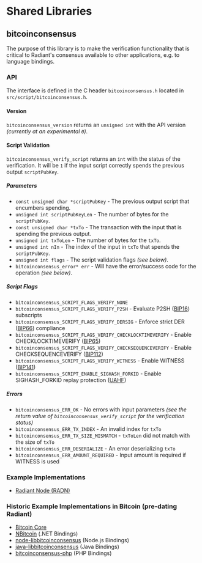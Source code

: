 # Shared Libraries

## bitcoinconsensus

The purpose of this library is to make the verification functionality that is
critical to Radiant's consensus available to other applications, e.g. to
language bindings.

### API

The interface is defined in the C header `bitcoinconsensus.h` located in
`src/script/bitcoinconsensus.h`.

#### Version

`bitcoinconsensus_version` returns an `unsigned int` with the API version
*(currently at an experimental `0`)*.

#### Script Validation

`bitcoinconsensus_verify_script` returns an `int` with the status of the verification.
It will be `1` if the input script correctly spends the previous output `scriptPubKey`.

##### Parameters

- `const unsigned char *scriptPubKey` - The previous output script that encumbers
  spending.
- `unsigned int scriptPubKeyLen` - The number of bytes for the `scriptPubKey`.
- `const unsigned char *txTo` - The transaction with the input that is spending
  the previous output.
- `unsigned int txToLen` - The number of bytes for the `txTo`.
- `unsigned int nIn` - The index of the input in `txTo` that spends the `scriptPubKey`.
- `unsigned int flags` - The script validation flags *(see below)*.
- `bitcoinconsensus_error* err` - Will have the error/success code for the
  operation *(see below)*.

##### Script Flags

- `bitcoinconsensus_SCRIPT_FLAGS_VERIFY_NONE`
- `bitcoinconsensus_SCRIPT_FLAGS_VERIFY_P2SH` - Evaluate P2SH ([BIP16](https://github.com/bitcoin/bips/blob/master/bip-0016.mediawiki))
  subscripts
- `bitcoinconsensus_SCRIPT_FLAGS_VERIFY_DERSIG` - Enforce strict DER ([BIP66](https://github.com/bitcoin/bips/blob/master/bip-0066.mediawiki))
  compliance
- `bitcoinconsensus_SCRIPT_FLAGS_VERIFY_CHECKLOCKTIMEVERIFY` - Enable CHECKLOCKTIMEVERIFY
  ([BIP65](https://github.com/bitcoin/bips/blob/master/bip-0065.mediawiki))
- `bitcoinconsensus_SCRIPT_FLAGS_VERIFY_CHECKSEQUENCEVERIFY` - Enable CHECKSEQUENCEVERIFY
  ([BIP112](https://github.com/bitcoin/bips/blob/master/bip-0112.mediawiki))
- `bitcoinconsensus_SCRIPT_FLAGS_VERIFY_WITNESS` - Enable WITNESS ([BIP141](https://github.com/bitcoin/bips/blob/master/bip-0141.mediawiki))
- `bitcoinconsensus_SCRIPT_ENABLE_SIGHASH_FORKID` - Enable SIGHASH_FORKID replay
  protection ([UAHF](https://github.com/radiantblockchain/radn-sw/bitcoincash-upgrade-specifications/-/blob/master/spec/uahf-technical-spec.md#req-6-2-mandatory-signature-shift-via-hash-type))

##### Errors

- `bitcoinconsensus_ERR_OK` - No errors with input parameters *(see the return
  value of `bitcoinconsensus_verify_script` for the verification status)*
- `bitcoinconsensus_ERR_TX_INDEX` - An invalid index for `txTo`
- `bitcoinconsensus_ERR_TX_SIZE_MISMATCH` - `txToLen` did not match with the size
  of `txTo`
- `bitcoinconsensus_ERR_DESERIALIZE` - An error deserializing `txTo`
- `bitcoinconsensus_ERR_AMOUNT_REQUIRED` - Input amount is required if WITNESS is
  used

### Example Implementations

- [Radiant Node (RADN)](https://github.com/radiantblockchain/radiant-node/-/blob/master/src/script/bitcoinconsensus.h)
 
### Historic Example Implementations in Bitcoin (pre-dating Radiant)

- [Bitcoin Core](https://github.com/bitcoin/bitcoin/blob/master/src/script/bitcoinconsensus.h)
- [NBitcoin](https://github.com/NicolasDorier/NBitcoin/blob/master/NBitcoin/Script.cs#L814)
  (.NET Bindings)
- [node-libbitcoinconsensus](https://github.com/bitpay/node-libbitcoinconsensus)
  (Node.js Bindings)
- [java-libbitcoinconsensus](https://github.com/dexX7/java-libbitcoinconsensus)
  (Java Bindings)
- [bitcoinconsensus-php](https://github.com/Bit-Wasp/bitcoinconsensus-php) (PHP Bindings)
